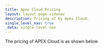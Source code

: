 ```yaml
---
title: Apex Cloud Pricing
layout: layout-page-sidenav
description: Pricing of by Apex Cloud.
single_level_nav: true
_data: single-level-nav
---
```


The pricing of APEX Cloud is as shown below
